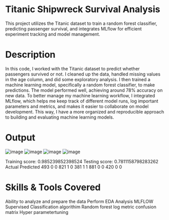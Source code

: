# Titanic Shipwreck Survival Analysis
  This project utilizes the Titanic dataset to train a random forest classifier, predicting passenger survival, and integrates MLflow for efficient experiment tracking and model management.
  
# Description 
In this code, I worked with the Titanic dataset to predict whether passengers survived or not. I cleaned up the data, handled missing values in the age column, and did some exploratory analysis. I then trained a machine learning model, specifically a random forest classifier, to make predictions. The model performed well, achieving around 78% accuracy on new data. To better manage my machine learning workflow, I integrated MLflow, which helps me keep track of different model runs, log important parameters and metrics, and makes it easier to collaborate on model development. This way, I have a more organized and reproducible approach to building and evaluating machine learning models.

# Output

![image](https://github.com/kritika2004/Titanic-Shipwreck-Survival-Analysis/assets/112310702/5128e74c-c03f-4932-afb9-399220b63626)
![image](https://github.com/kritika2004/Titanic-Shipwreck-Survival-Analysis/assets/112310702/47b37469-d93c-4fad-91ac-82e3f4a187d1)
![image](https://github.com/kritika2004/Titanic-Shipwreck-Survival-Analysis/assets/112310702/7f41f8c4-ba5d-42e7-8422-64c0732cc459)
![image](https://github.com/kritika2004/Titanic-Shipwreck-Survival-Analysis/assets/112310702/40a7bbbb-4c67-4831-99f0-6c5b0818f82e)

Training score:  0.985239852398524
Testing score:  0.7811158798283262
     Actual  Predicted
493       0          0
821       1          0
381       1          1
881       0          0
420       0          0



# Skills & Tools Covered
Ability to analyze and prepare the data
Perform EDA Analysis
MLFLOW
Supervised Classification algorithim
Random forest
log metric
confusion matrix
Hyper parametertuning
